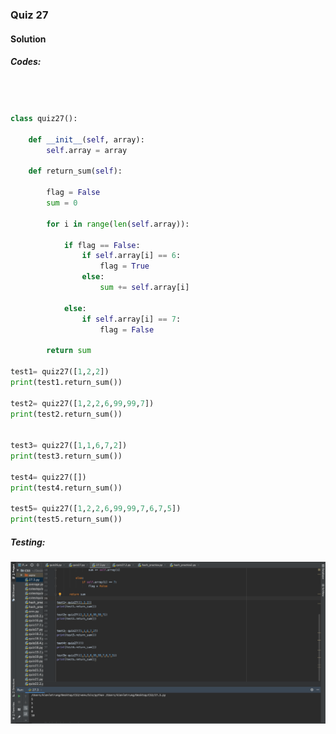 ### Quiz 27


#### Solution


##### Codes:

```.py



class quiz27():

    def __init__(self, array):
        self.array = array

    def return_sum(self):

        flag = False
        sum = 0

        for i in range(len(self.array)):

            if flag == False:
                if self.array[i] == 6:
                    flag = True
                else:
                    sum += self.array[i]

            else:
                if self.array[i] == 7:
                    flag = False

        return sum

test1= quiz27([1,2,2])
print(test1.return_sum())

test2= quiz27([1,2,2,6,99,99,7])
print(test2.return_sum())


test3= quiz27([1,1,6,7,2])
print(test3.return_sum())

test4= quiz27([])
print(test4.return_sum())

test5= quiz27([1,2,2,6,99,99,7,6,7,5])
print(test5.return_sum())

```

##### Testing:

![](https://github.com/BrightChanges/Unit-3/blob/main/Screen%20Shot%200003-04-02%20at%2014.40.35.png)
